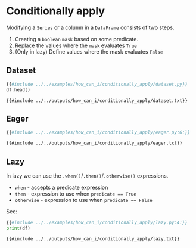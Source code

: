 # Conditionally apply

Modifying a `Series` or a column in a `DataFrame` consists of two steps.

1. Creating a `boolean` `mask` based on some predicate.
1. Replace the values where the `mask` evaluates `True`
1. (Only in lazy) Define values where the mask evaluates `False`

## Dataset

```python
{{#include ../../examples/how_can_i/conditionally_apply/dataset.py}}
df.head()
```

```text
{{#include ../../outputs/how_can_i/conditionally_apply/dataset.txt}}
```

## Eager

```python
{{#include ../../examples/how_can_i/conditionally_apply/eager.py:6:}}
```

```text
{{#include ../../outputs/how_can_i/conditionally_apply/eager.txt}}
```

## Lazy

In lazy we can use the `.when()`/`.then()`/`.otherwise()` expressions.

- `when` - accepts a predicate expression
- `then` - expression to use when `predicate == True`
- `otherwise` - expression to use when `predicate == False`

See:

```python
{{#include ../../examples/how_can_i/conditionally_apply/lazy.py:4:}}
print(df)
```

```text
{{#include ../../outputs/how_can_i/conditionally_apply/lazy.txt}}
```
